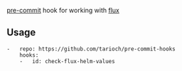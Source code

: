 [pre-commit](http://pre-commit.com) hook for working with [flux](http://fluxcd.io)


## Usage

```
-   repo: https://github.com/tarioch/pre-commit-hooks
    hooks:
    -   id: check-flux-helm-values
```

